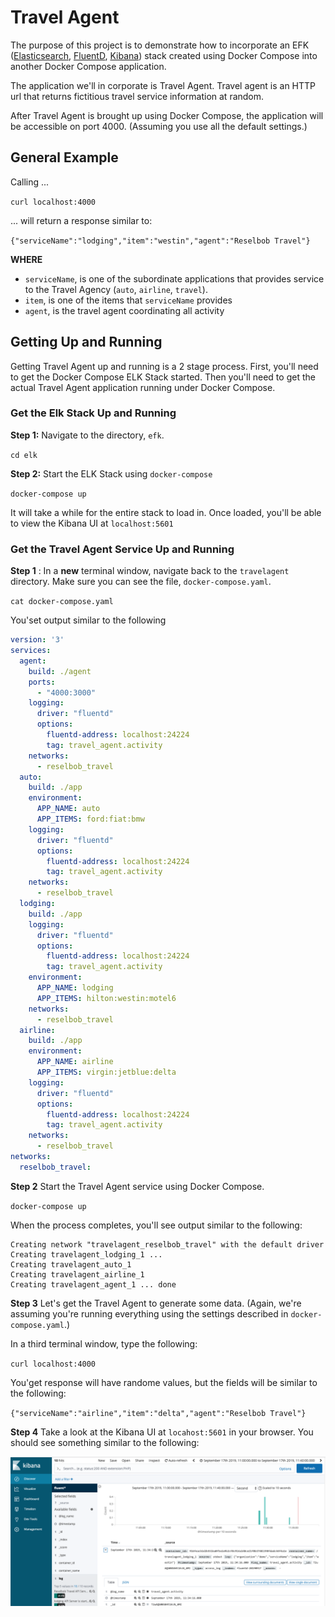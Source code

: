 # Travel Agent

The purpose of this project is to demonstrate how to incorporate an EFK ([Elasticsearch](https://www.elastic.co/products/elasticsearch),
[FluentD](https://www.fluentd.org/), [Kibana](https://www.elastic.co/products/kibana)) stack created using Docker Compose into another Docker Compose application.

The application we'll in corporate is Travel Agent. Travel agent is an HTTP url that returns fictitious travel service information at random.

After Travel Agent is brought up using Docker Compose, the application will be accessible on port 4000. (Assuming you use all the default
settings.)

## General Example

Calling ...

`curl localhost:4000`

... will return a response similar to:

`{"serviceName":"lodging","item":"westin","agent":"Reselbob Travel"}`

**WHERE**

* `serviceName`, is one of the subordinate applications that provides service to the Travel Agency (`auto`, `airline`, `travel`).
* `item`, is one of the items that `serviceName` provides
* `agent`, is the travel agent coordinating all activity

## Getting Up and Running

Getting Travel Agent up and running is a 2 stage process. First, you'll need to get the Docker Compose  ELK Stack started.
Then you'll need to get the actual Travel Agent application running under Docker Compose.

### Get the Elk Stack Up and Running

**Step 1:** Navigate to the directory, `efk`.

`cd elk`

**Step 2:** Start the ELK Stack using `docker-compose`

`docker-compose up`

It will take a while for the entire stack to load in. Once loaded, you'll be able to view the Kibana UI at `localhost:5601`

### Get the Travel Agent Service Up and Running

**Step 1** : In a **new** terminal window, navigate back to the `travelagent` directory. Make sure you can see the file,
`docker-compose.yaml`.

`cat docker-compose.yaml`

You'set output similar to the following

```yaml
version: '3'
services:
  agent:
    build: ./agent
    ports:
      - "4000:3000"
    logging:
      driver: "fluentd"
      options:
        fluentd-address: localhost:24224
        tag: travel_agent.activity
    networks:
      - reselbob_travel
  auto:
    build: ./app
    environment:
      APP_NAME: auto
      APP_ITEMS: ford:fiat:bmw
    logging:
      driver: "fluentd"
      options:
        fluentd-address: localhost:24224
        tag: travel_agent.activity
    networks:
      - reselbob_travel
  lodging:
    build: ./app
    logging:
      driver: "fluentd"
      options:
        fluentd-address: localhost:24224
        tag: travel_agent.activity
    environment:
      APP_NAME: lodging
      APP_ITEMS: hilton:westin:motel6
    networks:
      - reselbob_travel
  airline:
    build: ./app
    environment:
      APP_NAME: airline
      APP_ITEMS: virgin:jetblue:delta
    logging:
      driver: "fluentd"
      options:
        fluentd-address: localhost:24224
        tag: travel_agent.activity
    networks:
      - reselbob_travel
networks:
  reselbob_travel:
```

**Step 2** Start the Travel Agent service using Docker Compose.

`docker-compose up`

When the process completes, you'll see output similar to the following:

```text
Creating network "travelagent_reselbob_travel" with the default driver
Creating travelagent_lodging_1 ...
Creating travelagent_auto_1
Creating travelagent_airline_1
Creating travelagent_agent_1 ... done
```

**Step 3** Let's get the Travel Agent to generate some data.
(Again, we're assuming you're running everything using the settings described in `docker-compose.yaml`.)

In a third terminal window, type the following:

`curl localhost:4000`



You'get response will have randome values, but the fields will be similar to the following:

`{"serviceName":"airline","item":"delta","agent":"Reselbob Travel"}`

**Step 4** Take a look at the Kibana UI at `locahost:5601` in your browser. You should see something similar to the following:

![Kibana UI](images/kibana-ui.png)